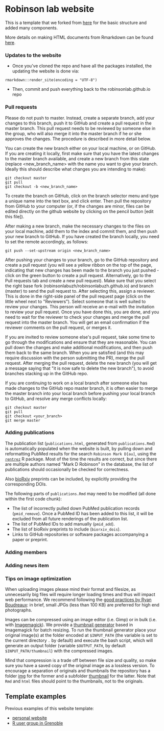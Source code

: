 # Robinson lab website

This is a template that we forked from [here](https://github.com/privefl/rmarkdown-website-template) for the basic structure and added many components.

More details on making HTML documents from Rmarkdown can be found [here](http://rmarkdown.rstudio.com/rmarkdown_websites.html).

### Updates to the website

- Once you've cloned the repo and have all the packages installed, the updating the website is done via:

```
rmarkdown::render_site(encoding = "UTF-8")
```

- Then, commit and push everything back to the robinsonlab.github.io repo

### Pull requests

Please do not push to master. Instead, create a separate branch, add your changes to this branch, push it to GitHub and create a pull request in the master branch. This pull request needs to be reviewed by someone else in the group, who will also merge it into the master branch if he or she approves the changes. The procedure is described in more detail below. 

You can create the new branch either on your local machine, or on GitHub. If you are creating it locally, first make sure that you have the latest changes to the master branch available, and create a new branch from this state (replace <new_branch_name> with the name you want to give your branch. Ideally this should describe what changes you are intending to make):

```
git checkout master
git pull
git checkout -b <new_branch_name>
```

To create the branch on GitHub, click on the branch selector menu and type a unique name into the text box, and click enter. Then pull the repository from GitHub to your computer (or, if the changes are minor, files can be edited directly on the github website by clicking on the pencil button [edit this file]). 

After making a new branch, make the necessary changes to the files on your local machine, add them to the index and commit them, and then push your new branch to GitHub. If you have created the branch locally, you need to set the remote accordingly, as follows: 

```
git push --set-upstream origin <new_branch_name>
```

After pushing your changes to your branch, go to the GitHub repository and create a pull request (you will see a yellow ribbon on the top of the page, indicating that new changes has been made to the branch you just pushed - click on the green button to create a pull request. Alternatively, go to the Pull requests tab and create a new pull request). Make sure that you select the right base fork (robinsonlabuzh/robinsonlabuzh.github.io) and branch (master) to send the pull request to. After selecting this, assign a reviewer. This is done in the right-side panel of the pull request page (click on the little wheel next to "Reviewers"). Select someone that is well suited to review your changes. This person will receive an e-mail with the invitation to review your pull request. Once you have done this, you are done, and you need to wait for the reviewer to check your changes and merge the pull request into the master branch. You will get an email confirmation if the reviewer comments on the pull request, or merges it. 

If you are invited to review someone else's pull request, take some time to go through the modifications and ensure that they are reasonable. You can pull down the changes and make additional modifications, and then push them back to the same branch. When you are satisfied (and this may require discussion with the person submitting the PR), merge the pull request. After merging the pull request, delete the new branch (you will get a message saying that "it is now safe to delete the new branch"), to avoid branches stacking up in the GitHub repo.

If you are continuing to work on a local branch after someone else has made changes to the GitHub repo master branch, it is often easier to merge the master branch into your local branch before pushing your local branch to GitHub, and resolve any merge conflicts locally:

```
git checkout master
git pull
git checkout <your_branch>
git merge master
```

### Adding publications

The publication list (`publications.html`, generated from `publications.Rmd`) is automatically populated when the website is built, by pulling down and reformatting PubMed results for the search `Robinson Mark D[au]`, using the [`rentrez`](https://cran.r-project.org/web/packages/rentrez/index.html) R package. Most of the time the results are correct, but since there are multiple authors named "Mark D Robinson" in the database, the list of publications should occasionally be checked for correctness. 

Also [bioRxiv](https://www.biorxiv.org/) preprints can be included, by explicitly providing the corresponding DOIs. 

The following parts of `publications.Rmd` may need to be modified (all done within the first code chunk):

- The list of incorrectly pulled down PubMed publication records (`pmid_remove`). Once a PubMed ID has been added to this list, it will be excluded from all future renderings of the publication list. 
- The list of PubMed IDs to add manually (`pmid_add`).
- The list of bioRxiv preprints to include (`biorxiv_dois`).
- Links to GitHub repositories or software packages accompanying a paper or preprint. 

### Adding members

### Adding news item

### Tips on image optimization

When uploading images please mind their format and filesize, as unnecesarily big files will require longer loading times and thus will impact web performance. We recommend following the [good practices by Ryan Boudreaux](https://www.techrepublic.com/blog/web-designer/tips-for-optimizing-your-web-images/): in brief, small JPGs (less than 100 KB) are preferred for high end photographs.

Images can be compressed using an image editor (i.e. Gimp) or in bulk (i.e. with [Imagemagick](https://www.imagemagick.org/script/index.php)). We provide a [thumbnail generator](https://github.com/robinsonlabuzh/robinsonlabuzh.github.io/blob/master/utils/bulk_thumbnail_generator.sh) based in Imagemagick for batch resizing. To run the thumbnail generator place your original image(s) at the folder encoded at `$INPUT_PATH` (the variable is set to the current directory `.` by default) and execute the bash script, which will generate an output folder (variable `$OUTPUT_PATH`, by default `$INPUT_PATH/thumbnail`) with the compressed images.

Mind that compression is a trade off between file size and quality, so make sure you have a saved copy of the original image as a lossless version. To encourage a separation of originals and thumbnails the repository has a folder [img](https://github.com/robinsonlabuzh/robinsonlabuzh.github.io/tree/master/img) for the former and a subfolder [thumbnail](https://github.com/robinsonlabuzh/robinsonlabuzh.github.io/tree/master/img/thumbnail) for the latter. Note that `Rmd` and `html` files should point to the thumbnails, not to the originals.

## Template examples

Previous examples of this website template:
- [personal website](https://privefl.github.io/)
- [R user group in Grenoble](https://r-in-grenoble.github.io/)


